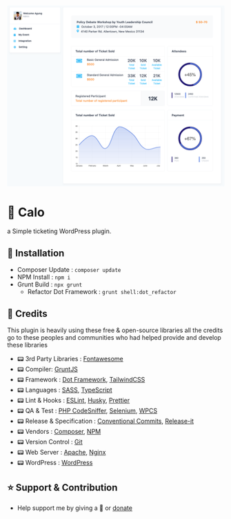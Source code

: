 <p align="center">
	<img src="screenshot.png" alt="Calo">
</p>

# 🎫 Calo

a Simple ticketing WordPress plugin.

## 🔨 Installation

- Composer Update : `composer update`
- NPM Install : `npm i`
- Grunt Build : `npx grunt`
  - Refactor Dot Framework : `grunt shell:dot_refactor`

## 🎉 Credits

This plugin is heavily using these free & open-source libraries
all the credits go to these peoples and communities
who had helped provide and develop these libraries

- 📟 3rd Party Libraries : [Fontawesome](https://fontawesome.com/)
- 📟 Compiler: [GruntJS](https://gruntjs.com/)
- 📟 Framework : [Dot Framework](https://github.com/artistudioxyz/dot-framework), [TailwindCSS](https://tailwindcss.com/)
- 📟 Languages : [SASS](https://sass-lang.com/), [TypeScript](https://www.typescriptlang.org/)
- 📟 Lint & Hooks : [ESLint](https://eslint.org/), [Husky](https://typicode.github.io/husky), [Prettier](https://prettier.io/)
- 📟 QA & Test : [PHP CodeSniffer](https://github.com/squizlabs/PHP_CodeSniffer), [Selenium](https://www.selenium.dev/), [WPCS](https://github.com/WordPress/WordPress-Coding-Standards)
- 📟 Release & Specification : [Conventional Commits](https://www.conventionalcommits.org/en/v1.0.0/), [Release-it](https://www.npmjs.com/package/release-it)
- 📟 Vendors : [Composer](https://getcomposer.org/), [NPM](https://www.npmjs.com/)
- 📟 Version Control : [Git](https://git-scm.com/)
- 📟 Web Server : [Apache](https://httpd.apache.org/), [Nginx](https://www.nginx.com/)
- 📟 WordPress : [WordPress](https://wordpress.org/)

## ⭐️ Support & Contribution
- Help support me by giving a 🌟 or [donate][website]

[website]: https://agung2001.github.io
